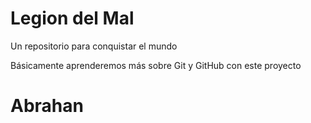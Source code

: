 # Legion del Mal
Un repositorio para conquistar el mundo

Básicamente aprenderemos más sobre Git y GitHub con este proyecto


# Abrahan